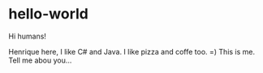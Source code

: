 # hello-world

Hi humans!

Henrique here, I like C# and Java. I like pizza and coffe too. =)
This is me. Tell me abou you...

